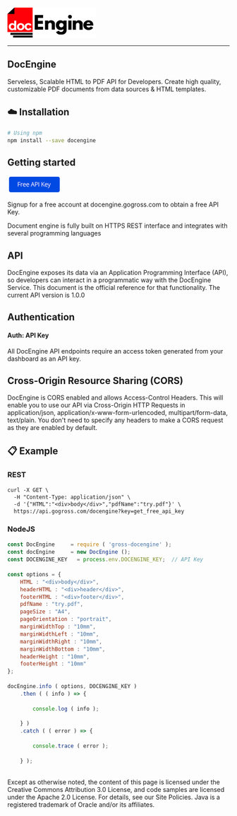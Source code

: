 ![FinCharts](https://raw.githubusercontent.com/GoGross/gross-docengine/master/docengine.png)

---
## DocEngine

Serveless, Scalable HTML to PDF API for Developers. Create high quality, customizable PDF documents from data sources & HTML templates.

## :cloud: Installation

```sh
# Using npm
npm install --save docengine

```

## Getting started

[![FinCharts](https://raw.githubusercontent.com/GoGross/fincharts/master/free-key.jpg)](https://github.com/GoGross/gross-docengine)

Signup for a free account at docengine.gogross.com to obtain a free API Key.

Document engine is fully built on HTTPS REST interface and integrates with several programming languages

## API

DocEngine exposes its data via an Application Programming Interface (API), so developers can interact in a programmatic way with the DocEngine Service. This document is the official reference for that functionality. The current API version is 1.0.0

## Authentication

#### Auth: API Key
All DocEngine API endpoints require an access token generated from your dashboard as an API key.

## Cross-Origin Resource Sharing (CORS) 

DocEngine is CORS enabled and allows Access-Control Headers. This will enable you to use our API via Cross-Origin HTTP Requests in application/json, application/x-www-form-urlencoded, multipart/form-data, text/plain. You don't need to specify any headers to make a CORS request as they are enabled by default.

## :clipboard: Example

### REST

```
curl -X GET \
  -H "Content-Type: application/json" \
  -d '{"HTML":"<div>body</div>","pdfName":"try.pdf"}' \
  https://api.gogross.com/docengine?key=get_free_api_key
```

### NodeJS

```js
const DocEngine     = require ( 'gross-docengine' );
const docEngine     = new DocEngine ();
const DOCENGINE_KEY   = process.env.DOCENGINE_KEY;  // API Key

const options = { 
    HTML : "<div>body</div>",
    headerHTML : "<div>header</div>",
    footerHTML : "<div>footer</div>",
    pdfName : "try.pdf",
    pageSize : "A4",
    pageOrientation : "portrait",
    marginWidthTop : "10mm",
    marginWidthLeft : "10mm",
    marginWidthRight : "10mm",
    marginWidthBottom : "10mm",
    headerHeight : "10mm",
    footerHeight : "10mm"
};

docEngine.info ( options, DOCENGINE_KEY )
	.then ( ( info ) => {
		
		console.log ( info );
		
	} )
	.catch ( ( error ) => {
		
		console.trace ( error );
		
	} );



```

Except as otherwise noted, the content of this page is licensed under the Creative Commons Attribution 3.0 License, and code samples are licensed under the Apache 2.0 License. For details, see our Site Policies. Java is a registered trademark of Oracle and/or its affiliates.






